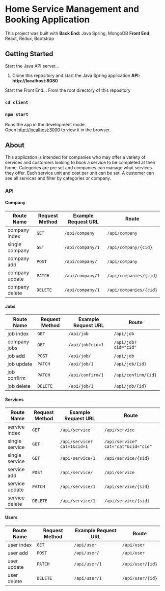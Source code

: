 # Home Service Management and Booking Application

This project was built with 
**Back End:** Java Spring, MongoDB
**Front End:** React, Redux, Bootstrap

## Getting Started

Start the Java API server...
1. Clone this repository and start the Java Spring application
**API: http://localhost:8080**

Start the Front End...
From the root directory of this repository

### `cd client`
### `npm start`

Runs the app in the development mode.<br>
Open [http://localhost:3000](http://localhost:3000) to view it in the browser.


## About

This application is intended for companies who may offer a variety of services and customers looking to book a service to be completed at their home. Categories are pre set and companies can manage what services they offer. Each service unit and cost per unit can be set. A customer can see all services and filter by categories or company.

### API

#### Company

| Route Name           | Request Method | Example Request URL | Route                          |
| -------------------- | -------------- | ------------------- | ------------------------------ |
| company index        | `GET`          | `/api/company`      | `/api/company`                 |
| single company       | `GET`          | `/api/company/1`    | `/api/company/{cid}`           |
| company add          | `POST`         | `/api/company/`     | `/api/company`                 |
| company update       | `PATCH`        | `/api/company/1`    | `/api/companies/{cid}`         |
| company delete       | `DELETE`       | `/api/company/1`    | `/api/companies/{cid}`         |

#### Jobs

| Route Name       | Request Method | Example Request URL | Route                        |
| ---------------- | -------------- | ------------------- | ---------------------------- |
| job index        | `GET`          | `/api/job`          | `/api/job`                   |
| company jobs     | `GET`          | `/api/job?cid=1`    | `/api/job?cid="cid"`         |
| job add          | `POST`         | `/api/job/`         | `/api/job`                   |
| job update       | `PATCH`        | `/api/job/1`        | `/api/job/{id}`              |
| job confirm      | `PATCH`        | `/api/confirm/1`    | `/api/confirm/{id}`          |
| job delete       | `DELETE`       | `/api/job/1`        | `/api/job/{id}`              |

#### Services

| Route Name           | Request Method | Example Request URL         | Route                               |
| -------------------- | -------------- | --------------------------- | ----------------------------------- |
| service index        | `GET`          | `/api/service`              | `/api/service`                      |
| single service       | `GET`          | `/api/service?cat=1&cid=1`  | `/api/service?cat="cat"&cid="cid"`  |
| single service       | `GET`          | `/api/service/1`            | `/api/service/{sid}`                |
| service add          | `POST`         | `/api/service/`             | `/api/service`                      |
| service update       | `PATCH`        | `/api/service/1`            | `/api/service/{sid}`                |
| service delete       | `DELETE`       | `/api/service/1`            | `/api/service/{sid}`                |

#### Users

| Route Name           | Request Method | Example Request URL | Route                          |
| -------------------- | -------------- | ------------------- | ------------------------------ |
| user index           | `GET`          | `/api/user`         | `/api/user`                    |
| user add             | `POST`         | `/api/user/`        | `/api/user`                    |
| user update          | `PATCH`        | `/api/user/1`       | `/api/user/{id}`               |
| user delete          | `DELETE`       | `/api/user/1`       | `/api/user/{id}`               |
